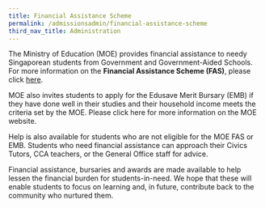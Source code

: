 ```yaml
---
title: Financial Assistance Scheme
permalink: /admissionsadmin/financial-assistance-scheme
third_nav_title: Administration
---
```

The Ministry of Education (MOE) provides financial assistance to needy Singaporean students from Government and Government-Aided Schools. For more information on the **Financial Assistance Scheme (FAS)**, please click [here](https://safe.menlosecurity.com/http://www.moe.gov.sg/initiatives/financial-assistance/).

MOE also invites students to apply for the Edusave Merit Bursary (EMB) if they have done well in their studies and their household income meets the criteria set by the MOE. Please click here for more information on the MOE website.

Help is also available for students who are not eligible for the MOE FAS or EMB. Students who need financial assistance can approach their Civics Tutors, CCA teachers, or the General Office staff for advice.

Financial assistance, bursaries and awards are made available to help lessen the financial burden for students-in-need. We hope that these will enable students to focus on learning and, in future, contribute back to the community who nurtured them.